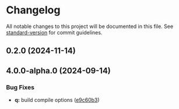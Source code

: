 # Changelog

All notable changes to this project will be documented in this file. See [standard-version](https://github.com/conventional-changelog/standard-version) for commit guidelines.

## 0.2.0 (2024-11-14)

## 4.0.0-alpha.0 (2024-09-14)


### Bug Fixes

* **q:** build compile options ([e9c60b3](https://github.com/mguleryuz/ai-crypto-trader/commit/e9c60b3f6ae45331746bba80d8f56706697b677c))

